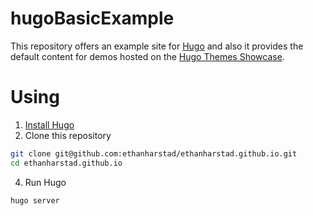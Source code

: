 # hugoBasicExample

This repository offers an example site for [Hugo](https://gohugo.io/) and also it provides the default content for demos hosted on the [Hugo Themes Showcase](https://themes.gohugo.io/).

# Using

1. [Install Hugo](https://gohugo.io/overview/installing/)
2. Clone this repository
```bash
git clone git@github.com:ethanharstad/ethanharstad.github.io.git
cd ethanharstad.github.io
```
4. Run Hugo
```bash
hugo server
```
